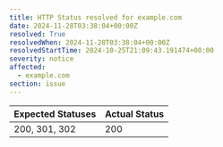 ```yaml
---
title: HTTP Status resolved for example.com
date: 2024-11-28T03:38:04+00:00Z
resolved: True
resolvedWhen: 2024-11-28T03:38:04+00:00Z
resolvedStartTime: 2024-10-25T21:09:43.191474+00:00
severity: notice
affected:
  - example.com
section: issue
---
```


| Expected Statuses | Actual Status  |
|-------------------|----------------|
| 200, 301, 302 | 200 |
